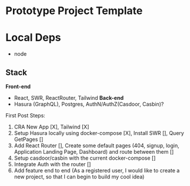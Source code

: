 # Prototype Project Template

# Local Deps
* node

## Stack
__Front-end__
* React, SWR, ReactRouter, Tailwind
__Back-end__
* Hasura (GraphQL), Postgres, AuthN/AuthZ(Casdoor, Casbin)?

First Post Steps:
1. CRA New App [X], Tailwind [X]
2. Setup Hasura locally using docker-compose [X], Install SWR [], Query GetPages []
3. Add React Router [], Create some default pages (404, signup, login, Application Landing Page, Dashboard) and route between them []
4. Setup casdoor/casbin with the current docker-compose []
5. Integrate Auth with the router []
6. Add feature end to end (As a registered user, I would like to create a new project, so that I can begin to
   build my cool idea)

